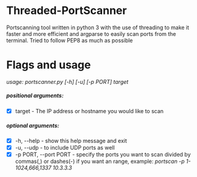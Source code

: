 # Threaded-PortScanner
Portscanning tool written in python 3 with the use of threading to make it faster and more efficient and argparse to easily scan ports from the terminal. Tried to follow PEP8 as much as possible

# Flags and usage
*usage: portscanner.py [-h] [-u] [-p PORT] target*

##### positional arguments:
- [x] target - The IP address or hostname you would like to scan

##### optional arguments:
- [x] -h, --help - show this help message and exit
- [x] -u, --udp - to include UDP ports as well
- [x] -p PORT, --port PORT - specify the ports you want to scan divided by commas(,) or dashes(-) if you want an range, example: *portscan -p 1-1024,666,1337 10.3.3.3*

